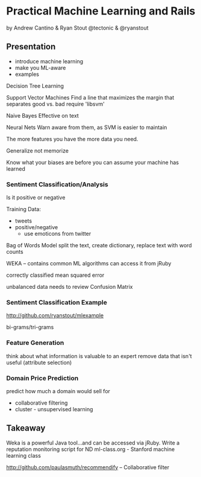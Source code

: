 # Practical Machine Learning and Rails
by Andrew Cantino & Ryan Stout
@tectonic & @ryanstout

## Presentation

- introduce machine learning
- make you ML-aware
- examples

Decision Tree Learning

Support Vector Machines
	Find a line that maximizes the margin that separates good vs. bad
	require 'libsvm'

Naive Bayes
	Effective on text

Neural Nets
	Warn aware from them, as SVM is easier to maintain
	
The more features you have the more data you need.

Generalize not memorize

Know what your biases are before you can assume your machine has learned

### Sentiment Classification/Analysis

Is it positive or negative 

Training Data:
- tweets
- positive/negative
	- use emoticons from twitter

Bag of Words Model
	split the text, create dictionary, replace text with word counts

WEKA – contains common ML algorithms
can access it from jRuby

correctly classified
mean squared error

unbalanced data needs to review Confusion Matrix

### Sentiment Classification Example
http://github.com/ryanstout/mlexample

bi-grams/tri-grams

### Feature Generation

think about what information is valuable to an expert
remove data that isn't useful (attribute selection)

### Domain Price Prediction

predict how much a domain would sell for

* collaborative filtering
* cluster - unsupervised learning

## Takeaway

Weka is a powerful Java tool…and can be accessed via jRuby.
Write a reputation monitoring script for ND
ml-class.org - Stanford machine learning class

http://github.com/paulasmuth/recommendify – Collaborative filter 